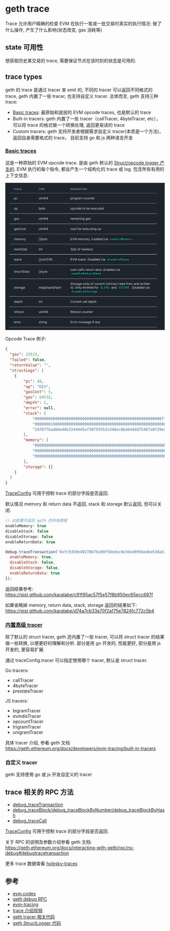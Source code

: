 # geth trace

Trace 允许用户精确的检查 EVM 在执行一笔或一批交易时真实的执行情况: 做了什么操作, 产生了什么影响(状态改变, gas 消耗等)

## state 可用性

想获取历史某交易的 trace, 需要保证节点在该时刻的状态是可用的.

## trace types

geth 的  trace 是通过 tracer 来 emit 的, 不同的 tracer 可以返回不同格式的 trace, geth 内置了一些 tracer, 也支持自定义 tracer. 总体而言, geth 支持三种 trace:

* [Basic traces](https://geth.ethereum.org/docs/developers/evm-tracing#basic-traces): 最原始和底层的 EVM opcode traces, 也是默认的 trace
* Built-in tracers: geth 内置了一些 tracer（callTracer, 4byteTracer, etc）， 可以将 trace 的格式做一个转换处理, 返回更易读的 trace
* Custom tracers: geth 支持开发者根据需求自定义 tracer(本质是一个方法)，返回自身需要格式的 trace， 目前支持 go 和 js 两种语言开发

### [Basic traces](https://geth.ethereum.org/docs/developers/evm-tracing/basic-traces)

这是一种原始的 EVM opcode trace. 是由 geth 默认的 [Struct/opcode logger 产生的](https://geth.ethereum.org/docs/developers/evm-tracing/built-in-tracers#struct-opcode-logger). EVM 执行的每个指令, 都会产生一个结构化的 trace 或 log. 包含所有有用的上下文信息:

![](./opcode-trace-field.png)

Opcode Trace 例子:

```json
{
  "gas": 25523,
  "failed": false,
  "returnValue": "",
  "structLogs": [
    {
        "pc": 48,
        "op": "DIV",
        "gasCost": 5,
        "gas": 64532,
        "depth": 1,
        "error": null,
        "stack": [
            "00000000000000000000000000000000000000000000000000000000ffffffff",
            "0000000100000000000000000000000000000000000000000000000000000000",
            "2df07fbaabbe40e3244445af30759352e348ec8bebd4dd75467a9f29ec55d98d"
        ],
        "memory": [
            "0000000000000000000000000000000000000000000000000000000000000000",
            "0000000000000000000000000000000000000000000000000000000000000000",
            "0000000000000000000000000000000000000000000000000000000000000060"
        ],
        "storage": {}
    }
  ]
}
```

[TraceConfig](https://geth.ethereum.org/docs/interacting-with-geth/rpc/ns-debug#traceconfig) 可用于控制 trace 的部分字段是否返回.

默认情况 memory 和 return data 不返回, stack 和 storage 默认返回, 但可以关闭.

```js
// 此配置可返回 geth 的所有数据
enableMemory: true
disableStack: false
disableStorage: false
enableReturnData: true
```

```js
debug.traceTransaction('0xfc9359e49278b7ba99f59edac0e3de49956e46e530a53c15aa71226b7aa92c6f', {
  enableMemory: true,
  disableStack: false,
  disableStorage: false,
  enableReturnData: true
});
```

返回结果参考: https://gist.github.com/karalabe/c91f95ac57f5e57f8b950ec65ecc697f

如果省略掉 memory, return data, stack, storage 返回的结果如下: https://gist.github.com/karalabe/d74a7cb33a70f2af75e7824fc772c5b4

### [内置高级 tracer](https://geth.ethereum.org/docs/developers/evm-tracing/built-in-tracers)

除了默认的 struct tracer, geth 还内置了一些 tracer, 可以将 struct tracer 的结果做一些转换, 以便更好的理解和分析. 部分是用 go 开发的, 性能更好, 部分是用 js 开发的, 更容易扩展.

通过 traceConfig.tracer 可以指定使用哪个 tracer, 默认是 struct tracer.

Go tracers:

* callTracer
* 4byteTracer
* prestateTracer

JS tracers:

* bigramTracer
* evmdisTracer
* opcountTracer
* trigramTracer
* unigramTracer

具体 tracer 介绍, 参看 geth 文档 https://geth.ethereum.org/docs/developers/evm-tracing/built-in-tracers

### 自定义 tracer

geth 支持使用 go 或 js 开发自定义的 tracer

## trace 相关的 RPC 方法

* [debug_traceTransaction](https://geth.ethereum.org/docs/interacting-with-geth/rpc/ns-debug#debugtracetransaction)
* [debug_traceBlock/debug_traceBlockByNumber/debug_traceBlockByHash](https://geth.ethereum.org/docs/interacting-with-geth/rpc/ns-debug#debugtraceblock)
* [debug_traceCall](https://geth.ethereum.org/docs/interacting-with-geth/rpc/ns-debug#debugtracecall)
  
[TraceConfig](https://geth.ethereum.org/docs/interacting-with-geth/rpc/ns-debug#traceconfig) 可用于控制 trace 的部分字段是否返回.

关于 RPC 的说明及参数介绍参看 geth 文档: https://geth.ethereum.org/docs/interacting-with-geth/rpc/ns-debug#debugtracetransaction

更多 trace 数据查看 [holesky-traces](./holesky-traces/README.md)

## 参考

* [evm.codes](https://www.evm.codes/)
* [geth debug RPC](https://geth.ethereum.org/docs/interacting-with-geth/rpc/ns-debug)
* [evm-tracing](https://geth.ethereum.org/docs/developers/evm-tracing)
* [trace 介绍视频](https://www.youtube.com/watch?v=b8RdmGsilfU)
* [geth tracer 相关代码](https://github.com/ethereum/go-ethereum/tree/master/eth/tracers)
* [geth StructLogger 代码](https://github.com/ethereum/go-ethereum/blob/master/eth/tracers/logger/logger.go#L108)